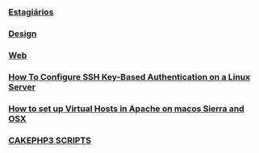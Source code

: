 ### [Estagiários](/estagiarios)

### [Design](/design)

### [Web](/web)

### [How To Configure SSH Key-Based Authentication on a Linux Server](linux-server-ssh-key)

### [How to set up Virtual Hosts in Apache on macos Sierra and OSX](vhost-macos)

### [CAKEPHP3 SCRIPTS](cakephp-scripts)
